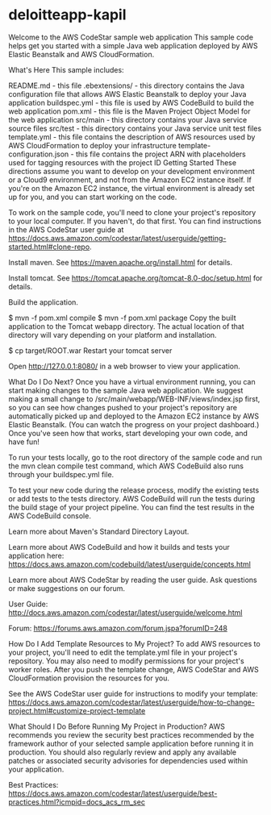 # deloitteapp-kapil
Welcome to the AWS CodeStar sample web application
This sample code helps get you started with a simple Java web application deployed by AWS Elastic Beanstalk and AWS CloudFormation.

What's Here
This sample includes:

README.md - this file
.ebextensions/ - this directory contains the Java configuration file that allows AWS Elastic Beanstalk to deploy your Java application
buildspec.yml - this file is used by AWS CodeBuild to build the web application
pom.xml - this file is the Maven Project Object Model for the web application
src/main - this directory contains your Java service source files
src/test - this directory contains your Java service unit test files
template.yml - this file contains the description of AWS resources used by AWS CloudFormation to deploy your infrastructure
template-configuration.json - this file contains the project ARN with placeholders used for tagging resources with the project ID
Getting Started
These directions assume you want to develop on your development environment or a Cloud9 environment, and not from the Amazon EC2 instance itself. If you're on the Amazon EC2 instance, the virtual environment is already set up for you, and you can start working on the code.

To work on the sample code, you'll need to clone your project's repository to your local computer. If you haven't, do that first. You can find instructions in the AWS CodeStar user guide at https://docs.aws.amazon.com/codestar/latest/userguide/getting-started.html#clone-repo.

Install maven. See https://maven.apache.org/install.html for details.

Install tomcat. See https://tomcat.apache.org/tomcat-8.0-doc/setup.html for details.

Build the application.

 $ mvn -f pom.xml compile
 $ mvn -f pom.xml package
Copy the built application to the Tomcat webapp directory. The actual location of that directory will vary depending on your platform and installation.

 $ cp target/ROOT.war <tomcat webapp directory>
Restart your tomcat server

Open http://127.0.0.1:8080/ in a web browser to view your application.

What Do I Do Next?
Once you have a virtual environment running, you can start making changes to the sample Java web application. We suggest making a small change to /src/main/webapp/WEB-INF/views/index.jsp first, so you can see how changes pushed to your project's repository are automatically picked up and deployed to the Amazon EC2 instance by AWS Elastic Beanstalk. (You can watch the progress on your project dashboard.) Once you've seen how that works, start developing your own code, and have fun!

To run your tests locally, go to the root directory of the sample code and run the mvn clean compile test command, which AWS CodeBuild also runs through your buildspec.yml file.

To test your new code during the release process, modify the existing tests or add tests to the tests directory. AWS CodeBuild will run the tests during the build stage of your project pipeline. You can find the test results in the AWS CodeBuild console.

Learn more about Maven's Standard Directory Layout.

Learn more about AWS CodeBuild and how it builds and tests your application here: https://docs.aws.amazon.com/codebuild/latest/userguide/concepts.html

Learn more about AWS CodeStar by reading the user guide. Ask questions or make suggestions on our forum.

User Guide: http://docs.aws.amazon.com/codestar/latest/userguide/welcome.html

Forum: https://forums.aws.amazon.com/forum.jspa?forumID=248

How Do I Add Template Resources to My Project?
To add AWS resources to your project, you'll need to edit the template.yml file in your project's repository. You may also need to modify permissions for your project's worker roles. After you push the template change, AWS CodeStar and AWS CloudFormation provision the resources for you.

See the AWS CodeStar user guide for instructions to modify your template: https://docs.aws.amazon.com/codestar/latest/userguide/how-to-change-project.html#customize-project-template

What Should I Do Before Running My Project in Production?
AWS recommends you review the security best practices recommended by the framework author of your selected sample application before running it in production. You should also regularly review and apply any available patches or associated security advisories for dependencies used within your application.

Best Practices: https://docs.aws.amazon.com/codestar/latest/userguide/best-practices.html?icmpid=docs_acs_rm_sec
